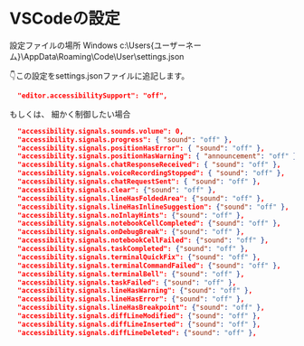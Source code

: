 <!--
title:   VSCodeで鳴る音を消す設定
tags:    Sound,VSCode,beep,signals
id:      3d8c475881ec2945e327
private: false
-->
# VSCodeの設定

設定ファイルの場所 Windows
c:\Users\{ユーザーネーム}\AppData\Roaming\Code\User\settings.json

👇この設定をsettings.jsonファイルに追記します。

```settings.json
  "editor.accessibilitySupport": "off",
```

もしくは、
細かく制御したい場合

```settings.json
  "accessibility.signals.sounds.volume": 0,
  "accessibility.signals.progress": { "sound": "off" },
  "accessibility.signals.positionHasError": { "sound": "off" },
  "accessibility.signals.positionHasWarning": { "announcement": "off" },
  "accessibility.signals.chatResponseReceived": { "sound": "off" },
  "accessibility.signals.voiceRecordingStopped": { "sound": "off" },
  "accessibility.signals.chatRequestSent": { "sound": "off" },
  "accessibility.signals.clear": {"sound": "off" },
  "accessibility.signals.lineHasFoldedArea": {"sound": "off" },
  "accessibility.signals.lineHasInlineSuggestion": {"sound": "off" },
  "accessibility.signals.noInlayHints": {"sound": "off" },
  "accessibility.signals.notebookCellCompleted": {"sound": "off" },
  "accessibility.signals.onDebugBreak": {"sound": "off" },
  "accessibility.signals.notebookCellFailed": {"sound": "off" },
  "accessibility.signals.taskCompleted": {"sound": "off" },
  "accessibility.signals.terminalQuickFix": {"sound": "off" },
  "accessibility.signals.terminalCommandFailed": {"sound": "off" },
  "accessibility.signals.terminalBell": {"sound": "off" },
  "accessibility.signals.taskFailed": {"sound": "off" },
  "accessibility.signals.lineHasWarning": {"sound": "off" },
  "accessibility.signals.lineHasError": {"sound": "off" },
  "accessibility.signals.lineHasBreakpoint": {"sound": "off" },
  "accessibility.signals.diffLineModified": {"sound": "off" },
  "accessibility.signals.diffLineInserted": {"sound": "off" },
  "accessibility.signals.diffLineDeleted": {"sound": "off" },

```
